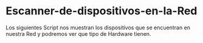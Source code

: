 # Escanner-de-dispositivos-en-la-Red
Los siguientes Script nos muestran los dispositivos que se encuentran en nuestra Red y podremos ver que tipo de Hardware tienen.
